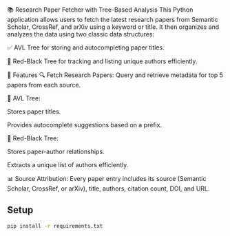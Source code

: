 📚 Research Paper Fetcher with Tree-Based Analysis
This Python application allows users to fetch the latest research papers from Semantic Scholar, CrossRef, and arXiv using a keyword or title. It then organizes and analyzes the data using two classic data structures:

✅ AVL Tree for storing and autocompleting paper titles.

🔴 Red-Black Tree for tracking and listing unique authors efficiently.

🚀 Features
🔍 Fetch Research Papers: Query and retrieve metadata for top 5 papers from each source.

🌳 AVL Tree:

Stores paper titles.

Provides autocomplete suggestions based on a prefix.

🎨 Red-Black Tree:

Stores paper-author relationships.

Extracts a unique list of authors efficiently.

📊 Source Attribution: Every paper entry includes its source (Semantic Scholar, CrossRef, or arXiv), title, authors, citation count, DOI, and URL.

## Setup
```bash
pip install -r requirements.txt
